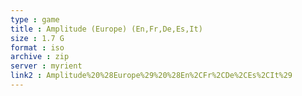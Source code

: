 ```yaml
---
type : game
title : Amplitude (Europe) (En,Fr,De,Es,It)
size : 1.7 G
format : iso
archive : zip
server : myrient
link2 : Amplitude%20%28Europe%29%20%28En%2CFr%2CDe%2CEs%2CIt%29
---
```

